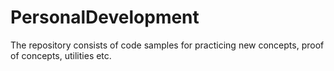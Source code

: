 # PersonalDevelopment
The repository consists of code samples for practicing new concepts, proof of concepts, utilities etc.
